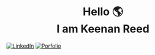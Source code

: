 <h1 align="center">
  Hello 🌎 <br> I am Keenan Reed
</h1>

<div target="_blank">

  <a href="https://www.linkedin.com/in/keenancodes/">![LinkedIn](https://img.shields.io/badge/LinkedIn-0077B5?style=for-the-badge&logo=linkedin&logoColor=white)</a> <a href="https://astralgnome.github.io/KeenanReedPortfolio">![Porfolio](https://img.shields.io/badge/Portfolio-aqua?style=for-the-badge&logo=&logoColor=464647)</a>
</div>

<!--
**AstralGnome/AstralGnome** is a ✨ _special_ ✨ repository because its `README.md` (this file) appears on your GitHub profile.

Here are some ideas to get you started:

- 🔭 I’m currently working on ...
- 🌱 I’m currently learning ...
- 👯 I’m looking to collaborate on ...
- 🤔 I’m looking for help with ...
- 💬 Ask me about ...
- 📫 How to reach me: ...
- 😄 Pronouns: ...
- ⚡ Fun fact: ...
-->
